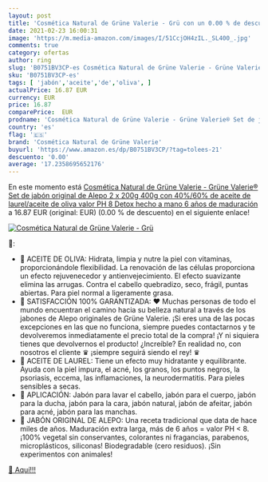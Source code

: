 ```yaml
---
layout: post
title: 'Cosmética Natural de Grüne Valerie - Grü con un 0.00 % de descuento'
date: 2021-02-23 16:00:31
image: 'https://m.media-amazon.com/images/I/51CcjOH4zIL._SL400_.jpg'
comments: true
category: ofertas
author: ring
slug: 'B0751BV3CP-es Cosmética Natural de Grüne Valerie - Grüne Valerie® Set de...'
sku: 'B0751BV3CP-es'
tags: [ 'jabón','aceite','de','oliva', ]
actualPrice: 16.87 EUR
currency: EUR
price: 16.87
comparePrice:  EUR
prodname: 'Cosmética Natural de Grüne Valerie - Grüne Valerie® Set de jabón original de Alepo 2 x 200g  400g  con 40%/60% de aceite de laurel/aceite de oliva  valor PH 8 Detox  hecho a mano  6 años de maduración'
country: 'es'
flag: '🇪🇸'
brand: 'Cosmética Natural de Grüne Valerie'
buyurl: 'https://www.amazon.es/dp/B0751BV3CP/?tag=tolees-21'
descuento: '0.00'
average: '17.2358695652176'
---
```


En este momento está [Cosmética Natural de Grüne Valerie - Grüne Valerie® Set de jabón original de Alepo 2 x 200g  400g  con 40%/60% de aceite de laurel/aceite de oliva  valor PH 8 Detox  hecho a mano  6 años de maduración](https://www.amazon.es/dp/B0751BV3CP/?tag=tolees-21) a 16.87 EUR (original:  EUR) (0.00 %  de descuento) en el siguiente enlace!

[![Cosmética Natural de Grüne Valerie - Grü](https://m.media-amazon.com/images/I/51CcjOH4zIL._SL400_.jpg)](https://www.amazon.es/dp/B0751BV3CP/?tag=tolees-21)

🔎:

- 🌿 ACEITE DE OLIVA: Hidrata, limpia y nutre la piel con vitaminas, proporcionándole flexibilidad. La renovación de las células proporciona un efecto rejuvenecedor y antienvejecimiento. El efecto suavizante elimina las arrugas. Contra el cabello quebradizo, seco, frágil, puntas abiertas. Para piel normal a ligeramente grasa.
- 🌿 SATISFACCIÓN 100% GARANTIZADA: ♥ Muchas personas de todo el mundo encuentran el camino hacia su belleza natural a través de los jabones de Alepo originales de Grüne Valerie. ¡Si eres una de las pocas excepciones en las que no funciona, siempre puedes contactarnos y te devolveremos inmediatamente el precio total de la compra! ¡Y ni siquiera tienes que devolvernos el producto! ¿Increíble? En realidad no, con nosotros el cliente ♛ ¡siempre seguirá siendo el rey! ♛
- 🌿 ACEITE DE LAUREL: Tiene un efecto muy hidratante y equilibrante. Ayuda con la piel impura, el acné, los granos, los puntos negros, la psoriasis, eccema, las inflamaciones, la neurodermatitis. Para pieles sensibles a secas.
- 🌿 APLICACIÓN: Jabón para lavar el cabello, jabón para el cuerpo, jabón para la ducha, jabón para la cara, jabón natural, jabón de afeitar, jabón para acné, jabón para las manchas.
- 🌿 JABÓN ORIGINAL DE ALEPO: Una receta tradicional que data de hace miles de años. Maduración extra larga, más de 6 años = valor PH < 8. ¡100% vegetal sin conservantes, colorantes ni fragancias, parabenos, microplásticos, siliconas! Biodegradable (cero residuos). ¡Sin experimentos con animales!

[🛒 Aquí!!!](https://www.amazon.es/dp/B0751BV3CP/?tag=tolees-21)
